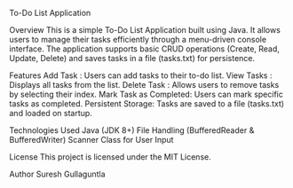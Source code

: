To-Do List Application

Overview
This is a simple To-Do List Application built using Java. It allows users to manage their tasks efficiently through a menu-driven console interface. 
The application supports basic CRUD operations (Create, Read, Update, Delete) and saves tasks in a file (tasks.txt) for persistence.

Features
Add Task    : Users can add tasks to their to-do list.
View Tasks  : Displays all tasks from the list.
Delete Task : Allows users to remove tasks by selecting their index.
Mark Task as Completed: Users can mark specific tasks as completed.
Persistent Storage: Tasks are saved to a file (tasks.txt) and loaded on startup.

Technologies Used
Java (JDK 8+)
File Handling (BufferedReader & BufferedWriter)
Scanner Class for User Input

License
This project is licensed under the MIT License.

Author
Suresh Gullaguntla
